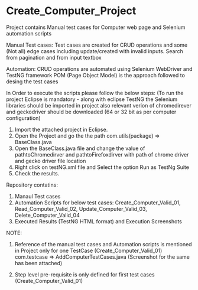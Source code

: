 # Create_Computer_Project
Project contains Manual test cases for Computer web page and Selenium automation scripts

Manual Test cases:
Test cases are created for CRUD operations and some (Not all) edge cases including update/created with invalid inputs.
Search from pagination and from input textbox

Automation:
CRUD operations are automated using Selenium WebDriver and TestNG framework
POM (Page Object Model) is the approach followed to desing the test cases

In Order to execute the scripts please follow the below steps:
(To run the project Eclipse is mandatory - along with eclipse TestNG the Selenium libraries should be imported in project also relevant verion of chromedirever and geckodriver should be downloaded (64 or 32 bit as per computer configuration)
1. Import the attached project in Eclipse.
2. Open the Project and go the the path com.utils(package) => BaseClass.java
3. Open the BaseClass.java file and change the value of pathtoChromedirver and pathtoFirefoxdirver with path of chrome driver and gecko driver file location
4. Right click on testNG.xml file and Select the option Run as TestNg Suite
5. Check the results.


Repository contatins:
1. Manaul Test cases
2. Automation Scripts for below test cases:
   Create_Computer_Valid_01,
   Read_Computer_Valid_02,
   Update_Computer_Valid_03,
   Delete_Computer_Valid_04
3. Executed Results (TestNG HTML format) and Execution Screenshots


NOTE: 
1. Reference of the manual test cases and Automation scripts is mentioned in Project only for one TestCase (Create_Computer_Valid_01) 
com.testcase => AddComputerTestCases.java (Screenshot for the same has been attached)

2. Step level pre-requisite is only defined for first test cases (Create_Computer_Valid_01)
